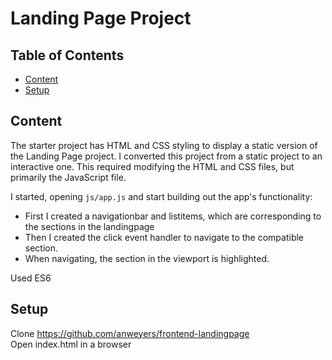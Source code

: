 # Landing Page Project

## Table of Contents

* [Content](#content)
* [Setup](#setup)

## Content

The starter project has HTML and CSS styling to display a static version of the Landing Page project. 
I converted this project from a static project to an interactive one. This required modifying the HTML and CSS files, but primarily the JavaScript file.

I started, opening `js/app.js` and start building out the app's functionality:
- First I created a navigationbar and listitems, which are corresponding to the sections in the landingpage
- Then I created the click event handler to navigate to the compatible section.
- When navigating, the section in the viewport is highlighted.

Used ES6


## Setup
Clone https://github.com/anweyers/frontend-landingpage  
Open index.html in a browser
